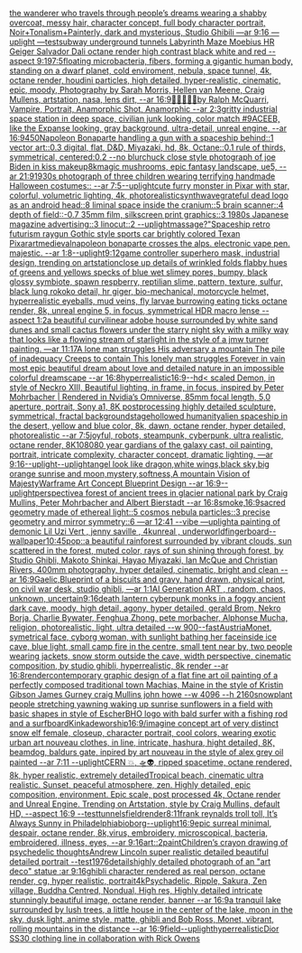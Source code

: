 [the wanderer who travels through people’s dreams wearing a shabby overcoat, messy hair, character concept, full body character portrait, Noir+Tonalism+Painterly, dark and mysterious, Studio Ghibili —ar 9:16 —uplight —test](https://www.ebank.nz/aiartgenerator?category=the%20wanderer%20who%20travels%20through%20people%E2%80%99s%20dreams%20wearing%20a%20shabby%20overcoat%2C%20messy%20hair%2C%20character%20concept%2C%20full%20body%20character%20portrait%2C%20Noir%2BTonalism%2BPainterly%2C%20dark%20and%20mysterious%2C%20Studio%20Ghibili%20%E2%80%94ar%209%3A16%20%E2%80%94uplight%20%E2%80%94test)[subway underground tunnels Labyrinth Maze Moebius HR Geiger Salvador Dali octane render high contrast black white and red  --aspect 9:19](https://www.ebank.nz/aiartgenerator?category=subway%20underground%20tunnels%20Labyrinth%20Maze%20Moebius%20HR%20Geiger%20Salvador%20Dali%20octane%20render%20high%20contrast%20black%20white%20and%20red%20%20--aspect%209%3A19)[7:5](https://www.ebank.nz/aiartgenerator?category=7%3A5)[floating microbacteria, fibers, forming a gigantic human body, standing on a dwarf planet, cold enviroment, nebula, space tunnel, 4k, octane render, houdini particles, high detailed, hyper-realistic, cinematic, epic, moody, Photography by Sarah Morris, Hellen van Meene, Craig Mullens, artstation, nasa, lens dirt, --ar 16:9](https://www.ebank.nz/aiartgenerator?category=floating%20microbacteria%2C%20fibers%2C%20forming%20a%20gigantic%20human%20body%2C%20standing%20on%20a%20dwarf%20planet%2C%20cold%20enviroment%2C%20nebula%2C%20space%20tunnel%2C%204k%2C%20octane%20render%2C%20houdini%20particles%2C%20high%20detailed%2C%20hyper-realistic%2C%20cinematic%2C%20epic%2C%20moody%2C%20Photography%20by%20Sarah%20Morris%2C%20Hellen%20van%20Meene%2C%20Craig%20Mullens%2C%20artstation%2C%20nasa%2C%20lens%20dirt%2C%20--ar%2016%3A9)[🥺😶‍🌫️💔💮](https://www.ebank.nz/aiartgenerator?category=%F0%9F%A5%BA%F0%9F%98%B6%E2%80%8D%F0%9F%8C%AB%EF%B8%8F%F0%9F%92%94%F0%9F%92%AE)[by Ralph McQuarri, Vampire, Portrait, Anamorphic Shot, Anamorphic --ar 2:3](https://www.ebank.nz/aiartgenerator?category=by%20Ralph%20McQuarri%2C%20Vampire%2C%20Portrait%2C%20Anamorphic%20Shot%2C%20Anamorphic%20--ar%202%3A3)[gritty industrial space station in deep space, civilian junk looking, color match #9ACEEB, like the Expanse looking, gray background, ultra-detail, unreal engine, --ar 16:9](https://www.ebank.nz/aiartgenerator?category=gritty%20industrial%20space%20station%20in%20deep%20space%2C%20civilian%20junk%20looking%2C%20color%20match%20%239ACEEB%2C%20like%20the%20Expanse%20looking%2C%20gray%20background%2C%20ultra-detail%2C%20unreal%20engine%2C%20--ar%2016%3A9)[450](https://www.ebank.nz/aiartgenerator?category=450)[Napoleon Bonaparte handling a gun with a spaceship behind::1 vector art::0.3 digital, flat, D&D, Miyazaki, hd, 8k, Octane::0.1 rule of thirds, symmetrical, centered:0.2 --no blur](https://www.ebank.nz/aiartgenerator?category=Napoleon%20Bonaparte%20handling%20a%20gun%20with%20a%20spaceship%20behind%3A%3A1%20vector%20art%3A%3A0.3%20digital%2C%20flat%2C%20D%26D%2C%20Miyazaki%2C%20hd%2C%208k%2C%20Octane%3A%3A0.1%20rule%20of%20thirds%2C%20symmetrical%2C%20centered%3A0.2%20--no%20blur)[chuck close style photograph of joe Biden in kiss makeup](https://www.ebank.nz/aiartgenerator?category=chuck%20close%20style%20photograph%20of%20joe%20Biden%20in%20kiss%20makeup)[8k](https://www.ebank.nz/aiartgenerator?category=8k)[magic mushrooms, epic fantasy landscape, ue5, --ar 21:9](https://www.ebank.nz/aiartgenerator?category=magic%20mushrooms%2C%20epic%20fantasy%20landscape%2C%20ue5%2C%20--ar%2021%3A9)[1930s photograph of three children wearing terrifying handmade Halloween costumes:: --ar 7:5](https://www.ebank.nz/aiartgenerator?category=1930s%20photograph%20of%20three%20children%20wearing%20terrifying%20handmade%20Halloween%20costumes%3A%3A%20--ar%207%3A5)[--uplight](https://www.ebank.nz/aiartgenerator?category=--uplight)[cute furry monster in Pixar with star, colorful, volumetric lighting, 4k, photorealistic](https://www.ebank.nz/aiartgenerator?category=cute%20furry%20monster%20in%20Pixar%20with%20star%2C%20colorful%2C%20volumetric%20lighting%2C%204k%2C%20photorealistic)[synthwave](https://www.ebank.nz/aiartgenerator?category=synthwave)[grateful dead logo as an android head::8 liminal space inside the cranium::5 brain scanner::4 depth of field::-0.7 35mm film, silkscreen print graphics::3 1980s Japanese magazine advertising::3 linocut::2 --uplight](https://www.ebank.nz/aiartgenerator?category=grateful%20dead%20logo%20as%20an%20android%20head%3A%3A8%20liminal%20space%20inside%20the%20cranium%3A%3A5%20brain%20scanner%3A%3A4%20depth%20of%20field%3A%3A-0.7%2035mm%20film%2C%20silkscreen%20print%20graphics%3A%3A3%201980s%20Japanese%20magazine%20advertising%3A%3A3%20linocut%3A%3A2%20--uplight)[massage?"](https://www.ebank.nz/aiartgenerator?category=massage%3F%22)[Spaceship retro futurism raygun Gothic style sports car brightly colored Texan Pixar](https://www.ebank.nz/aiartgenerator?category=Spaceship%20retro%20futurism%20raygun%20Gothic%20style%20sports%20car%20brightly%20colored%20Texan%20Pixar)[art](https://www.ebank.nz/aiartgenerator?category=art)[medieval](https://www.ebank.nz/aiartgenerator?category=medieval)[napoleon bonaparte crosses the alps. electronic vape pen. majestic. --ar 1:8](https://www.ebank.nz/aiartgenerator?category=napoleon%20bonaparte%20crosses%20the%20alps.%20electronic%20vape%20pen.%20majestic.%20--ar%201%3A8)[--uplight](https://www.ebank.nz/aiartgenerator?category=--uplight)[9:12](https://www.ebank.nz/aiartgenerator?category=9%3A12)[game controller superhero mask, industrial design, trending on artstation](https://www.ebank.nz/aiartgenerator?category=game%20controller%20superhero%20mask%2C%20industrial%20design%2C%20trending%20on%20artstation)[close up details of wrinkled folds flabby hues of greens and yellows specks of blue wet slimey pores, bumpy, black glossy symbiote, spawn respberry, reptilian slime, pattern, texture, sulfur, black lung rokoko detail, hr giger, bio-mechanical, motorcycle helmet, hyperrealistic eyeballs, mud veins, fly larvae burrowing eating ticks octane render, 8k, unreal engine 5, in focus, symmetrical HDR macro lense --aspect 1:2](https://www.ebank.nz/aiartgenerator?category=close%20up%20details%20of%20wrinkled%20folds%20flabby%20hues%20of%20greens%20and%20yellows%20specks%20of%20blue%20wet%20slimey%20pores%2C%20bumpy%2C%20black%20glossy%20symbiote%2C%20spawn%20respberry%2C%20reptilian%20slime%2C%20pattern%2C%20texture%2C%20sulfur%2C%20black%20lung%20rokoko%20detail%2C%20hr%20giger%2C%20bio-mechanical%2C%20motorcycle%20helmet%2C%20hyperrealistic%20eyeballs%2C%20mud%20veins%2C%20fly%20larvae%20burrowing%20eating%20ticks%20octane%20render%2C%208k%2C%20unreal%20engine%205%2C%20in%20focus%2C%20symmetrical%20HDR%20macro%20lense%20--aspect%201%3A2)[a beautiful curvilinear adobe house surrounded by white sand dunes and small cactus flowers under the starry night sky with a milky way that looks like a flowing stream of starlight in the style of a jmw turner painting. —ar 11:17](https://www.ebank.nz/aiartgenerator?category=a%20beautiful%20curvilinear%20adobe%20house%20surrounded%20by%20white%20sand%20dunes%20and%20small%20cactus%20flowers%20under%20the%20starry%20night%20sky%20with%20a%20milky%20way%20that%20looks%20like%20a%20flowing%20stream%20of%20starlight%20in%20the%20style%20of%20a%20jmw%20turner%20painting.%20%E2%80%94ar%2011%3A17)[A lone man struggles His adversary a mountain The pile of inadequacy Creeps to contain This lonely man struggles Forever in vain most epic beautiful dream about love and detailed nature in an impossible colorful dreamscape --ar 16:8](https://www.ebank.nz/aiartgenerator?category=A%20lone%20man%20struggles%20His%20adversary%20a%20mountain%20The%20pile%20of%20inadequacy%20Creeps%20to%20contain%20This%20lonely%20man%20struggles%20Forever%20in%20vain%20most%20epic%20beautiful%20dream%20about%20love%20and%20detailed%20nature%20in%20an%20impossible%20colorful%20dreamscape%20--ar%2016%3A8)[hyperrealistic](https://www.ebank.nz/aiartgenerator?category=hyperrealistic)[16:9](https://www.ebank.nz/aiartgenerator?category=16%3A9)[--hd](https://www.ebank.nz/aiartgenerator?category=--hd)[< scaled Demon, in style of Neckro XIII, Beautiful lighting, in frame, in focus, inspired by Peter Mohrbacher | Rendered in Nvidia’s Omniverse, 85mm focal length, 5,0 aperture, portrait, Sony a1, 8K postprocessing highly detailed sculpture, symmetrical, fractal background](https://www.ebank.nz/aiartgenerator?category=%3C%20scaled%20Demon%2C%20in%20style%20of%20Neckro%20XIII%2C%20Beautiful%20lighting%2C%20in%20frame%2C%20in%20focus%2C%20inspired%20by%20Peter%20Mohrbacher%20%7C%20Rendered%20in%20Nvidia%E2%80%99s%20Omniverse%2C%2085mm%20focal%20length%2C%205%2C0%20aperture%2C%20portrait%2C%20Sony%20a1%2C%208K%20postprocessing%20highly%20detailed%20sculpture%2C%20symmetrical%2C%20fractal%20background)[stage](https://www.ebank.nz/aiartgenerator?category=stage)[hollowed humanity](https://www.ebank.nz/aiartgenerator?category=hollowed%20humanity)[alien spaceship in the desert, yellow and blue color, 8k, dawn, octane render, hyper detailed, photorealistic --ar 7:5](https://www.ebank.nz/aiartgenerator?category=alien%20spaceship%20in%20the%20desert%2C%20yellow%20and%20blue%20color%2C%208k%2C%20dawn%2C%20octane%20render%2C%20hyper%20detailed%2C%20photorealistic%20--ar%207%3A5)[joyful, robots, steampunk, cyberpunk, ultra realistic, octane render, 8K](https://www.ebank.nz/aiartgenerator?category=joyful%2C%20robots%2C%20steampunk%2C%20cyberpunk%2C%20ultra%20realistic%2C%20octane%20render%2C%208K)[1080](https://www.ebank.nz/aiartgenerator?category=1080)[80 year gardians of the galaxy cast, oil painting, portrait, intricate complexity, character concept, dramatic lighting, —ar 9:16](https://www.ebank.nz/aiartgenerator?category=80%20year%20gardians%20of%20the%20galaxy%20cast%2C%20oil%20painting%2C%20portrait%2C%20intricate%20complexity%2C%20character%20concept%2C%20dramatic%20lighting%2C%20%E2%80%94ar%209%3A16)[--uplight](https://www.ebank.nz/aiartgenerator?category=--uplight)[--uplight](https://www.ebank.nz/aiartgenerator?category=--uplight)[angel look like dragon,white wings,black sky,big orange sunrise and moon,mystery,softness,A mountain Vision of Majesty](https://www.ebank.nz/aiartgenerator?category=angel%20look%20like%20dragon%2Cwhite%20wings%2Cblack%20sky%2Cbig%20orange%20sunrise%20and%20moon%2Cmystery%2Csoftness%2CA%20mountain%20Vision%20of%20Majesty)[Warframe Art Concept Blueprint Design --ar 16:9](https://www.ebank.nz/aiartgenerator?category=Warframe%20Art%20Concept%20Blueprint%20Design%20--ar%2016%3A9)[--uplight](https://www.ebank.nz/aiartgenerator?category=--uplight)[perspective](https://www.ebank.nz/aiartgenerator?category=perspective)[a forest of ancient trees in glacier national park by Craig Mullins, Peter Mohrbacher and Albert Bierstadt --ar 16:8](https://www.ebank.nz/aiartgenerator?category=a%20forest%20of%20ancient%20trees%20in%20glacier%20national%20park%20by%20Craig%20Mullins%2C%20Peter%20Mohrbacher%20and%20Albert%20Bierstadt%20--ar%2016%3A8)[smoke,](https://www.ebank.nz/aiartgenerator?category=smoke%2C)[16:9](https://www.ebank.nz/aiartgenerator?category=16%3A9)[sacred geometry made of ethereal light::5 cosmos nebula particles::3 precise geometry and mirror symmetry::6 —ar 12:41 --vibe —uplight](https://www.ebank.nz/aiartgenerator?category=sacred%20geometry%20made%20of%20ethereal%20light%3A%3A5%20cosmos%20nebula%20particles%3A%3A3%20precise%20geometry%20and%20mirror%20symmetry%3A%3A6%20%E2%80%94ar%2012%3A41%20--vibe%20%E2%80%94uplight)[a painting of demonic Lil Uzi Vert   , jenny saville , 4kunreal , underworld](https://www.ebank.nz/aiartgenerator?category=a%20painting%20of%20demonic%20Lil%20Uzi%20Vert%20%20%20%2C%20jenny%20saville%20%2C%204kunreal%20%2C%20underworld)[fingerboard](https://www.ebank.nz/aiartgenerator?category=fingerboard)[--wallpaper](https://www.ebank.nz/aiartgenerator?category=--wallpaper)[10:45](https://www.ebank.nz/aiartgenerator?category=10%3A45)[pop](https://www.ebank.nz/aiartgenerator?category=pop)[::](https://www.ebank.nz/aiartgenerator?category=%3A%3A)[a beautiful  rainforest surrounded by vibrant clouds, sun scattered in the forest, muted color, rays of sun shining through forest, by Studio Ghibli, Makoto Shinkai, Hayao Miyazaki, Ian McQue and Christian Rivers, 400mm photography, hyper detailed, cinematic, bright and clean --ar 16:9](https://www.ebank.nz/aiartgenerator?category=a%20beautiful%20%20rainforest%20surrounded%20by%20vibrant%20clouds%2C%20sun%20scattered%20in%20the%20forest%2C%20muted%20color%2C%20rays%20of%20sun%20shining%20through%20forest%2C%20by%20Studio%20Ghibli%2C%20Makoto%20Shinkai%2C%20Hayao%20Miyazaki%2C%20Ian%20McQue%20and%20Christian%20Rivers%2C%20400mm%20photography%2C%20hyper%20detailed%2C%20cinematic%2C%20bright%20and%20clean%20--ar%2016%3A9)[Gaelic,](https://www.ebank.nz/aiartgenerator?category=Gaelic%2C)[Blueprint of a biscuits and gravy, hand drawn, physical print, on civil war desk, studio ghibli, —ar 1:1](https://www.ebank.nz/aiartgenerator?category=Blueprint%20of%20a%20biscuits%20and%20gravy%2C%20hand%20drawn%2C%20physical%20print%2C%20on%20civil%20war%20desk%2C%20studio%20ghibli%2C%20%E2%80%94ar%201%3A1)[AI Generation ART , random, chaos, unknown, uncertain](https://www.ebank.nz/aiartgenerator?category=AI%20Generation%20ART%20%2C%20random%2C%20chaos%2C%20unknown%2C%20uncertain)[9:16](https://www.ebank.nz/aiartgenerator?category=9%3A16)[death lantern cyberpunk monks in a foggy ancient dark cave, moody, high detail, agony, hyper detailed, gerald Brom, Nekro Borja, Charlie Bywater, Fenghua Zhong, pete morbacher, Alphonse Mucha, religion, photorealistic, light, ultra detailed --w 900](https://www.ebank.nz/aiartgenerator?category=death%20lantern%20cyberpunk%20monks%20in%20a%20foggy%20ancient%20dark%20cave%2C%20moody%2C%20high%20detail%2C%20agony%2C%20hyper%20detailed%2C%20gerald%20Brom%2C%20Nekro%20Borja%2C%20Charlie%20Bywater%2C%20Fenghua%20Zhong%2C%20pete%20morbacher%2C%20Alphonse%20Mucha%2C%20religion%2C%20photorealistic%2C%20light%2C%20ultra%20detailed%20--w%20900)[--fast](https://www.ebank.nz/aiartgenerator?category=--fast)[Austria](https://www.ebank.nz/aiartgenerator?category=Austria)[Monet, symetrical face, cyborg woman, with sunlight bathing her face](https://www.ebank.nz/aiartgenerator?category=Monet%2C%20symetrical%20face%2C%20cyborg%20woman%2C%20with%20sunlight%20bathing%20her%20face)[inside ice cave, blue light, small camp fire in the centre, small tent near by, two people wearing jackets, snow storm outside the cave, width perspective, cinematic composition, by studio ghibli, hyperrealistic, 8k render --ar 16:8](https://www.ebank.nz/aiartgenerator?category=inside%20ice%20cave%2C%20blue%20light%2C%20small%20camp%20fire%20in%20the%20centre%2C%20small%20tent%20near%20by%2C%20two%20people%20wearing%20jackets%2C%20snow%20storm%20outside%20the%20cave%2C%20width%20perspective%2C%20cinematic%20composition%2C%20by%20studio%20ghibli%2C%20hyperrealistic%2C%208k%20render%20--ar%2016%3A8)[render](https://www.ebank.nz/aiartgenerator?category=render)[contemporary graphic design of a flat fine art oil painting of a perfectly composed traditional town Machias, Maine in the style of Kristin Gibson James Gurney craig Mullins john howe --w 4096 --h 2160](https://www.ebank.nz/aiartgenerator?category=contemporary%20graphic%20design%20of%20a%20flat%20fine%20art%20oil%20painting%20of%20a%20perfectly%20composed%20traditional%20town%20Machias%2C%20Maine%20in%20the%20style%20of%20Kristin%20Gibson%20James%20Gurney%20craig%20Mullins%20john%20howe%20--w%204096%20--h%202160)[snow](https://www.ebank.nz/aiartgenerator?category=snow)[plant people stretching yawning waking up sunrise sunflowers in a field with basic shapes in style of Escher](https://www.ebank.nz/aiartgenerator?category=plant%20people%20stretching%20yawning%20waking%20up%20sunrise%20sunflowers%20in%20a%20field%20with%20basic%20shapes%20in%20style%20of%20Escher)[BHO logo with bald surfer with a fishing rod and a surfboard](https://www.ebank.nz/aiartgenerator?category=BHO%20logo%20with%20bald%20surfer%20with%20a%20fishing%20rod%20and%20a%20surfboard)[Kinkade](https://www.ebank.nz/aiartgenerator?category=Kinkade)[worship](https://www.ebank.nz/aiartgenerator?category=worship)[16:9](https://www.ebank.nz/aiartgenerator?category=16%3A9)[/imagine concept art of very distinct snow elf  female, closeup, character portrait,  cool colors, wearing exotic urban art nouveau clothes, in line, intricate, hashura, hight detailed, 8K, beamdog, baldurs gate,  inpired by art nouveau in the style of alex grey oil painted --ar 7:11 --uplight](https://www.ebank.nz/aiartgenerator?category=/imagine%20concept%20art%20of%20very%20distinct%20snow%20elf%20%20female%2C%20closeup%2C%20character%20portrait%2C%20%20cool%20colors%2C%20wearing%20exotic%20urban%20art%20nouveau%20clothes%2C%20in%20line%2C%20intricate%2C%20hashura%2C%20hight%20detailed%2C%208K%2C%20beamdog%2C%20baldurs%20gate%2C%20%20inpired%20by%20art%20nouveau%20in%20the%20style%20of%20alex%20grey%20oil%20painted%20--ar%207%3A11%20--uplight)[CERN 💥, 🛸👽, ripped spacetime, octane rendered,  8k, hyper realistic,  extremely detailed](https://www.ebank.nz/aiartgenerator?category=CERN%20%F0%9F%92%A5%2C%20%F0%9F%9B%B8%F0%9F%91%BD%2C%20ripped%20spacetime%2C%20octane%20rendered%2C%20%208k%2C%20hyper%20realistic%2C%20%20extremely%20detailed)[Tropical beach, cinematic ultra realistic. Sunset, peaceful atmosphere, zen. Highly detailed, epic composition, environment. Epic scale, post processed 4k, Octane render and Unreal Engine. Trending on Artstation, style by Craig Mullins, default HD, --aspect 16:9 --test](https://www.ebank.nz/aiartgenerator?category=Tropical%20beach%2C%20cinematic%20ultra%20realistic.%20Sunset%2C%20peaceful%20atmosphere%2C%20zen.%20Highly%20detailed%2C%20epic%20composition%2C%20environment.%20Epic%20scale%2C%20post%20processed%204k%2C%20Octane%20render%20and%20Unreal%20Engine.%20Trending%20on%20Artstation%2C%20style%20by%20Craig%20Mullins%2C%20default%20HD%2C%20--aspect%2016%3A9%20--test)[tunnels](https://www.ebank.nz/aiartgenerator?category=tunnels)[field](https://www.ebank.nz/aiartgenerator?category=field)[render](https://www.ebank.nz/aiartgenerator?category=render)[8:11](https://www.ebank.nz/aiartgenerator?category=8%3A11)[frank reynalds troll toll, It’s Always Sunny in Philadelphia](https://www.ebank.nz/aiartgenerator?category=frank%20reynalds%20troll%20toll%2C%20It%E2%80%99s%20Always%20Sunny%20in%20Philadelphia)[bioborg](https://www.ebank.nz/aiartgenerator?category=bioborg)[--uplight](https://www.ebank.nz/aiartgenerator?category=--uplight)[16:9](https://www.ebank.nz/aiartgenerator?category=16%3A9)[epic surreal minimal, despair, octane render, 8k,](https://www.ebank.nz/aiartgenerator?category=epic%20surreal%20minimal%2C%20despair%2C%20octane%20render%2C%208k%2C)[virus, embroidery, microscopical, bacteria, embroidered, illness, eyes, --ar 9:16](https://www.ebank.nz/aiartgenerator?category=virus%2C%20embroidery%2C%20microscopical%2C%20bacteria%2C%20embroidered%2C%20illness%2C%20eyes%2C%20--ar%209%3A16)[art::2](https://www.ebank.nz/aiartgenerator?category=art%3A%3A2)[paint](https://www.ebank.nz/aiartgenerator?category=paint)[Children’s crayon drawing of psychedelic thoughts](https://www.ebank.nz/aiartgenerator?category=Children%E2%80%99s%20crayon%20drawing%20of%20psychedelic%20thoughts)[Andrew Lincoln super realistic detailed beautiful detailed portrait --test](https://www.ebank.nz/aiartgenerator?category=Andrew%20Lincoln%20super%20realistic%20detailed%20beautiful%20detailed%20portrait%20--test)[1976](https://www.ebank.nz/aiartgenerator?category=1976)[details](https://www.ebank.nz/aiartgenerator?category=details)[highly detailed photograph of an "art deco" statue :ar 9:16](https://www.ebank.nz/aiartgenerator?category=highly%20detailed%20photograph%20of%20an%20%22art%20deco%22%20statue%20%3Aar%209%3A16)[ghibli character rendered as real person, octane render, cg, hyper realistic, portrait](https://www.ebank.nz/aiartgenerator?category=ghibli%20character%20rendered%20as%20real%20person%2C%20octane%20render%2C%20cg%2C%20hyper%20realistic%2C%20portrait)[4k](https://www.ebank.nz/aiartgenerator?category=4k)[Psychadelic, Ripple, Sakura, Zen village, Buddha Centred, Nondual, High res, Highly detailed intricate stunningly beautiful image, octane render, banner --ar 16:9](https://www.ebank.nz/aiartgenerator?category=Psychadelic%2C%20Ripple%2C%20Sakura%2C%20Zen%20village%2C%20Buddha%20Centred%2C%20Nondual%2C%20High%20res%2C%20Highly%20detailed%20intricate%20stunningly%20beautiful%20image%2C%20octane%20render%2C%20banner%20--ar%2016%3A9)[a tranquil lake surrounded by lush trees, a little house in the center of the lake, moon in the sky, dusk light, anime style, matte, ghibli and Bob Ross, Monet, vibrant, rolling mountains in the distance --ar 16:9](https://www.ebank.nz/aiartgenerator?category=a%20tranquil%20lake%20surrounded%20by%20lush%20trees%2C%20a%20little%20house%20in%20the%20center%20of%20the%20lake%2C%20moon%20in%20the%20sky%2C%20dusk%20light%2C%20anime%20style%2C%20matte%2C%20ghibli%20and%20Bob%20Ross%2C%20Monet%2C%20vibrant%2C%20rolling%20mountains%20in%20the%20distance%20--ar%2016%3A9)[field](https://www.ebank.nz/aiartgenerator?category=field)[--uplight](https://www.ebank.nz/aiartgenerator?category=--uplight)[hyperrealistic](https://www.ebank.nz/aiartgenerator?category=hyperrealistic)[Dior SS30 clothing line in collaboration with Rick Owens](https://www.ebank.nz/aiartgenerator?category=Dior%20SS30%20clothing%20line%20in%20collaboration%20with%20Rick%20Owens)